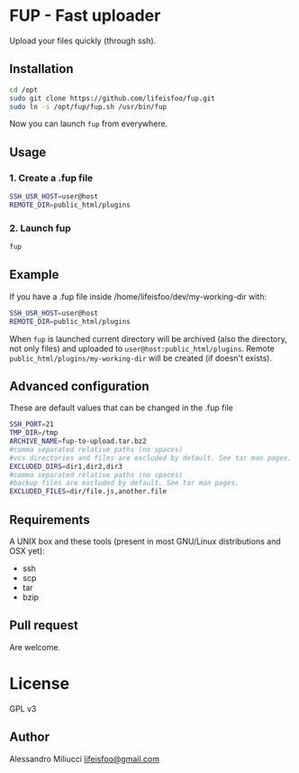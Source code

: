 # FUP - Fast uploader
Upload your files quickly (through ssh).

## Installation
```sh
cd /opt
sudo git clone https://github.com/lifeisfoo/fup.git
sudo ln -s /opt/fup/fup.sh /usr/bin/fup
```
Now you can launch ```fup``` from everywhere.

## Usage
### 1. Create a .fup file
```sh
SSH_USR_HOST=user@host
REMOTE_DIR=public_html/plugins
```
### 2. Launch fup
```sh
fup
```

## Example
If you have a .fup file inside /home/lifeisfoo/dev/my-working-dir with:
```sh
SSH_USR_HOST=user@host
REMOTE_DIR=public_html/plugins
```
When ```fup``` is launched current directory will be archived (also the directory, not only files) and uploaded to ```user@host:public_html/plugins```. Remote ```public_html/plugins/my-working-dir``` will be created (if doesn't exists).

## Advanced configuration
These are default values that can be changed in the .fup file
```sh
SSH_PORT=21
TMP_DIR=/tmp
ARCHIVE_NAME=fup-to-upload.tar.bz2
#comma separated relative paths (no spaces)
#vcs directories and files are excluded by default. See tar man pages.
EXCLUDED_DIRS=dir1,dir2,dir3
#comma separated relative paths (no spaces)
#backup files are excluded by default. See tar man pages.
EXCLUDED_FILES=dir/file.js,another.file
```

## Requirements
A UNIX box and these tools (present in most GNU/Linux distributions and OSX yet):
* ssh
* scp
* tar
* bzip

## Pull request
Are welcome.

License
=======
GPL v3

## Author
Alessandro Miliucci <lifeisfoo@gmail.com>

